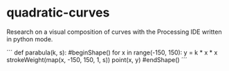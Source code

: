 # quadratic-curves
Research on a visual composition of curves with the Processing IDE written in python mode.

´´´
def parabula(k, s):
    #beginShape()
    for x in range(-150, 150):
        y = k * x * x
        strokeWeight(map(x, -150, 150, 1, s))
        point(x, y)
    #endShape()
´´´
